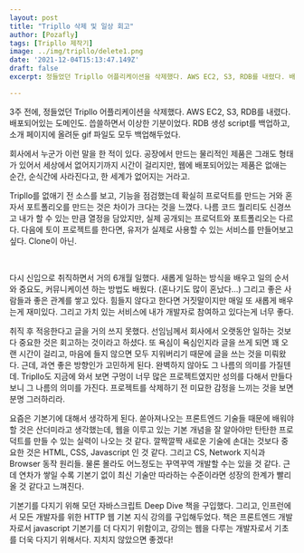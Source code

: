 ```yaml
---
layout: post
title: "Tripllo 삭제 및 일상 회고"
author: [Pozafly]
tags: [Tripllo 제작기]
image: ../img/tripllo/delete1.png
date: '2021-12-04T15:13:47.149Z'
draft: false
excerpt: 정들었던 Tripllo 어플리케이션을 삭제했다. AWS EC2, S3, RDB를 내렸다. 배포되어있는 도메인도. 씁쓸하면서 이상한 기분이었다. RDB 생성 script를 백업하고, 소개 페이지에 올려둔 gif 파일도 모두 백업해두었다.

---
```




3주 전에, 정들었던 Tripllo 어플리케이션을 삭제했다. AWS EC2, S3, RDB를 내렸다. 배포되어있는 도메인도. 씁쓸하면서 이상한 기분이었다. RDB 생성 script를 백업하고, 소개 페이지에 올려둔 gif 파일도 모두 백업해두었다.

회사에서 누군가 이런 말을 한 적이 있다. 공장에서 만드는 물리적인 제품은 그래도 형태가 있어서 세상에서 없어지기까지 시간이 걸리지만, 웹에 배포되어있는 제품은 없애는 순간, 순식간에 사라진다고, 한 세계가 없어지는 거라고.

Tripllo를 없애기 전 소스를 보고, 기능을 점검했는데 확실히 프로덕트를 만드는 거와 혼자서 포트폴리오를 만드는 것은 차이가 크다는 것을 느꼈다. 나름 코드 퀄리티도 신경쓰고 내가 할 수 있는 만큼 열정을 담았지만, 실제 공개되는 프로덕트와 포트폴리오는 다르다. 다음에 토이 프로젝트를 한다면, 유저가 실제로 사용할 수 있는 서비스를 만들어보고 싶다. Clone이 아닌.

<br />

다시 신입으로 취직하면서 거의 6개월 일했다. 새롭게 일하는 방식을 배우고 일의 순서와 중요도, 커뮤니케이션 하는 방법도 배웠다. (혼나기도 많이 혼났다...) 그리고 좋은 사람들과 좋은 관계를 쌓고 있다. 힘들지 않다고 한다면 거짓말이지만 매일 또 새롭게 배우는게 재미있다. 그리고 가치 있는 서비스에 내가 개발자로 참여하고 있다는게 너무 좋다.

취직 후 적응한다고 글을 거의 쓰지 못했다. 선임님께서 회사에서 오랫동안 일하는 것보다 중요한 것은 회고하는 것이라고 하셨다. 또 욕심이 욕심인지라 글을 쓰게 되면 꽤 오랜 시간이 걸리고, 마음에 들지 않으면 모두 지워버리기 때문에 글을 쓰는 것을 미뤄왔다. 근데, 과연 좋은 방향인가 고민하게 된다. 완벽하지 않아도 그 나름의 의미를 가질텐데. Tripllo도 지금에 와서 보면 구멍이 너무 많은 프로젝트였지만 성의를 다해서 만들다보니 그 나름의 의미를 가진다. 프로젝트를 삭제하기 전 미묘한 감정을 느끼는 것을 보면 분명 그러하리라.

요즘은 기본기에 대해서 생각하게 된다. 쏟아져나오는 프론트엔드 기술들 때문에 배워야할 것은 산더미라고 생각했는데, 웹을 이루고 있는 기본 개념을 잘 알아야만 탄탄한 프로덕트를 만들 수 있는 실력이 나오는 것 같다. 깔짝깔짝 새로운 기술에 손대는 것보다 중요한 것은 HTML, CSS, Javascript 인 것 같다. 그리고 CS, Network 지식과 Browser 동작 원리들. 물론 몰라도 어느정도는 꾸역꾸역 개발할 수는 있을 것 같다. 근데 연차가 쌓일 수록 기본기 없이 최신 기술만 따라하는 수준이라면 성장의 한계가 빨리 올 것 같다고 느껴진다.

기본기를 다지기 위해 모던 자바스크립트 Deep Dive 책을 구입했다. 그리고, 인프런에서 모든 개발자를 위한 HTTP 웹 기본 지식 강의를 구입해두었다. 책은 프론트엔드 개발자로서 javascript 기본기를 더 다지기 위함이고, 강의는 웹을 다루는 개발자로서 기초를 더욱 다지기 위해서다. 지치지 않았으면 좋겠다!

